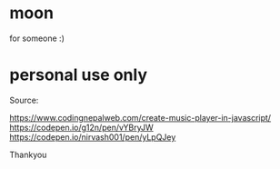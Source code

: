 # moon
 for someone :)


# personal use only


Source:


https://www.codingnepalweb.com/create-music-player-in-javascript/
https://codepen.io/g12n/pen/vYBryJW
https://codepen.io/nirvash001/pen/yLpQJey

Thankyou


 
